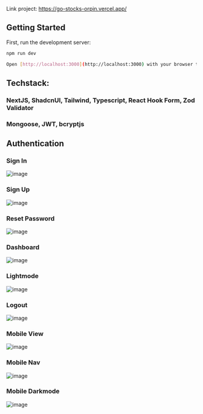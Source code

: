 Link project: https://go-stocks-orpin.vercel.app/

## Getting Started

First, run the development server:

```bash
npm run dev

Open [http://localhost:3000](http://localhost:3000) with your browser to see the result.
```
## Techstack: 
  ### NextJS, ShadcnUI, Tailwind, Typescript, React Hook Form, Zod Validator
  ### Mongoose, JWT, bcryptjs
## Authentication
### Sign In
  ![image](https://github.com/user-attachments/assets/ac589509-597e-4b83-873f-7cf98c46ace3)
### Sign Up
![image](https://github.com/user-attachments/assets/dfef99e6-157f-4976-9a89-7bbc2d22fce3)

### Reset Password
![image](https://github.com/user-attachments/assets/393fea60-ac25-461d-824e-702ccd9070d6)

### Dashboard
![image](https://github.com/user-attachments/assets/de75e0a9-d75a-47a6-98ed-44a72f81ed32)
### Lightmode
![image](https://github.com/user-attachments/assets/238480b2-e35a-4a69-8fce-a3d9352d836c)
### Logout
![image](https://github.com/user-attachments/assets/817b9b5e-05ce-4ff5-9acd-e4ddcbb5e7f7)
### Mobile View
![image](https://github.com/user-attachments/assets/4c502d3f-e3e1-4e6b-8586-3df0c2fcb3f1)
### Mobile Nav
![image](https://github.com/user-attachments/assets/0853130a-2763-4e4a-ac2d-2d2fc3f0edf9)
### Mobile Darkmode
![image](https://github.com/user-attachments/assets/d66426c2-9a7c-4ef3-8c83-62bef2e8cdee)

